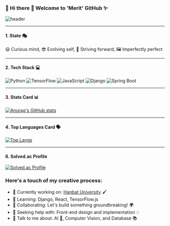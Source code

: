 ### 🎨 Hi there 👋 Welcome to 'Merit' GitHub ✨

![header](https://capsule-render.vercel.app/api?type=waving&color=gradient&height=300&section=header&text=Welcome%20to%20'Merit'%20GitHub%20✨&fontColor=ffffff&fontSize=40&font=Inter)

---

#### 1. State 🎭
   
  😃 Curious mind, 😎 Evolving self, 🏃 Striving forward, 🖼️ Imperfectly perfect

---

#### 2. Tech Stack 💻

![Python](https://img.shields.io/badge/Python-3776AB?style=flat-square&logo=Python&logoColor=white)
![TensorFlow](https://img.shields.io/badge/TensorFlow-FF6F00?style=flat-square&logo=TensorFlow&logoColor=white)
![JavaScript](https://img.shields.io/badge/JavaScript-F7DF1E?style=flat-square&logo=JavaScript&logoColor=white)
![Django](https://img.shields.io/badge/Django-092E20?style=flat-square&logo=Django&logoColor=white)
![Spring Boot](https://img.shields.io/badge/Spring%20Boot-6DB33F?style=flat-square&logo=Spring%20Boot&logoColor=white)

---

#### 3. Stats Card 📊 

[![Anurag's GitHub stats](https://github-readme-stats.vercel.app/api?username=MeritEnding)](https://github.com/anuraghazra/github-readme-stats)

---

#### 4. Top Languages Card 🗣️ 

[![Top Langs](https://github-readme-stats.vercel.app/api/top-langs/?username=MeritEnding)](https://github.com/anuraghazra/github-readme-stats)

---

#### 6. Solved.ac Profile
[![Solved.ac Profile](http://mazassumnida.wtf/api/v2/generate_badge?boj=dksldsk)](https://solved.ac/dksldsk/)


### Here's a touch of my creative process:

- 🔭 Currently working on: [Hanbat University](#) 🖌️
- 🌱 Learning: Django, React, TensorFlow.js
- 👯 Collaborating: Let's build something groundbreaking! 🌍
- 🤔 Seeking help with: Front-end design and implementation 💡
- 💬 Talk to me about: AI 🤖, Computer Vision, and Database 📚
